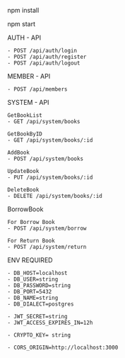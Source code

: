 npm install

npm start

AUTH - API

    - POST /api/auth/login
    - POST /api/auth/register
    - POST /api/auth/logout

MEMBER - API

    - POST /api/members

SYSTEM - API

    GetBookList
    - GET /api/system/books

    GetBookByID
    - GET /api/system/books/:id

    AddBook
    - POST /api/system/books

    UpdateBook
    - PUT /api/system/books/:id

    DeleteBook
    - DELETE /api/system/books/:id

BorrowBook

    For Borrow Book
    - POST /api/system/borrow

    For Return Book
    - POST /api/system/return


ENV REQUIRED

    - DB_HOST=localhost
    - DB_USER=string
    - DB_PASSWORD=string
    - DB_PORT=5432
    - DB_NAME=string
    - DB_DIALECT=postgres

    - JWT_SECRET=string
    - JWT_ACCESS_EXPIRES_IN=12h

    - CRYPTO_KEY= string

    - CORS_ORIGIN=http://localhost:3000
